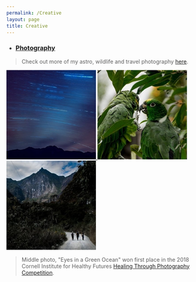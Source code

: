 ```yaml
---
permalink: /Creative
layout: page
title: Creative
---
```


* ### [Photography](https://bshapirophoto.com)
    
>Check out more of my astro, wildlife and travel photography [here](https://bshapirophoto.com). 

<a href="https://bshapirophoto.com/astro" target="_blank">
    <img src="/Images/Astro.jpg" width="233" height="233" alt="Benjamin Shapiro's Astrophotography" />
</a>
<a href="https://bshapirophoto.com/wildlife" target="_blank">
    <img src="/Images/Wildlife.jpg" width="233" height="233" alt="Benjamin Shapiro's Wildlife Photography" />
</a>
<a href="https://bshapirophoto.com/travel" target="_blank">
    <img src="/Images/Travel.jpg" width="233" height="233" alt="Benjamin Shapiro's Travel Photography" />
</a>

>Middle photo, "Eyes in a Green Ocean" won first place in the 2018 Cornell Institute for Healthy Futures [Healing Through Photography Competition](https://ihf.cornell.edu/news-events/student-competitions/).

